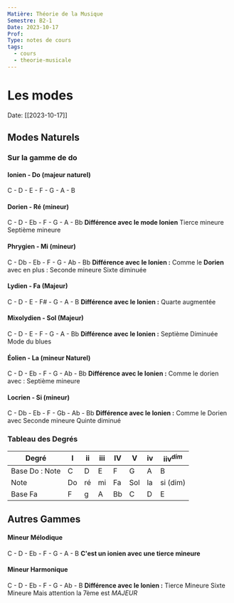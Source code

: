 ```yaml
---
Matière: Théorie de la Musique
Semestre: B2-1
Date: 2023-10-17
Prof: 
Type: notes de cours
tags:
  - cours
  - theorie-musicale
---
```

# Les modes
Date: [[2023-10-17]] 

## Modes Naturels
### Sur la gamme de do
#### Ionien - Do (majeur naturel)
C - D - E - F - G - A - B
#### Dorien - Ré (mineur) 
C - D - Eb - F - G - A - Bb
**Différence avec le mode Ionien**
Tierce mineure 
Septième mineure
#### Phrygien - Mi (mineur)
C - Db - Eb - F - G - Ab - Bb
**Différence avec le Ionien :**
Comme le **Dorien** avec en plus : 
Seconde mineure
Sixte diminuée
#### Lydien - Fa (Majeur)
C - D - E - F# - G - A - B
**Différence avec le Ionien :**
Quarte augmentée
#### Mixolydien - Sol (Majeur)
C - D - E - F - G - A - Bb
**Différence avec le Ionien :**
Septième Diminuée
Mode du blues 
#### Éolien - La (mineur Naturel)
C - D - Eb - F - G - Ab - Bb 
**Différence avec le Ionien :**
Comme le dorien avec :
Septième mineure 
#### Locrien - Si (mineur)
C - Db - Eb - F - Gb - Ab - Bb 
**Différence avec le Ionien :**
Comme le Dorien avec 
Seconde mineure 
Quinte diminué

### Tableau des Degrés
| Degré          | I   | ii  | iii | IV  | V   | iv  | iiv$^{dim}$ |
| -------------- | --- | --- | --- | --- | --- | --- | ----------- |
| Base Do : Note | C   | D   | E   | F   | G   | A   | B           |
| Note           | Do  | ré  | mi  | Fa  | Sol | la  | si (dim)    |
| Base Fa        | F   | g   | A   | Bb  | C   | D   | E           | 

## Autres Gammes
#### Mineur Mélodique
C - D - Eb - F - G - A - B
**C'est un ionien avec une tierce mineure**
#### Mineur Harmonique
C - D - Eb - F - G - Ab - B 
**Différence avec le Ionien :**
Tierce Mineure 
Sixte Mineure
Mais attention la 7ème est *MAJEUR*
